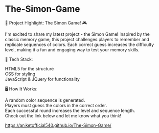 # The-Simon-Game
🌟 Project Highlight: The Simon Game! 🎮

I'm excited to share my latest project - the Simon Game! Inspired by the classic memory game, this project challenges players to remember and replicate sequences of colors. Each correct guess increases the difficulty level, making it a fun and engaging way to test your memory skills.

🔧 Tech Stack:

HTML5 for the structure </br>
CSS for styling </br>
JavaScript & JQuery for functionality </br>

🖥️ How It Works:

A random color sequence is generated. </br>
Players must guess the colors in the correct order. </br>
Each successful round increases the level and sequence length. </br>
Check out the link below and let me know what you think!

https://aniketofficial540.github.io/The-Simon-Game/
